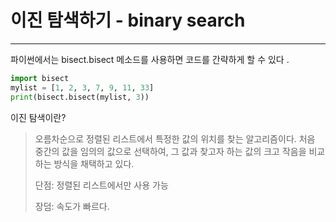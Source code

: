 # 이진 탐색하기 - binary search

--------

파이썬에서는 bisect.bisect 메소드를 사용하면 코드를 간략하게 할 수 있다 .

```python
import bisect
mylist = [1, 2, 3, 7, 9, 11, 33]
print(bisect.bisect(mylist, 3))
```

이진 탐색이란?

>오름차순으로 정렬된 리스트에서 특정한 값의 위치를 찾는 알고리즘이다. 처음 중간의 값을 임의의 값으로 선택하여, 그 값과 찾고자 하는 값의 크고 작음을 비교하는 방식을 채택하고 있다. 
>
>단점: 정렬된 리스트에서만 사용 가능
>
>장덤: 속도가 빠르다. 


